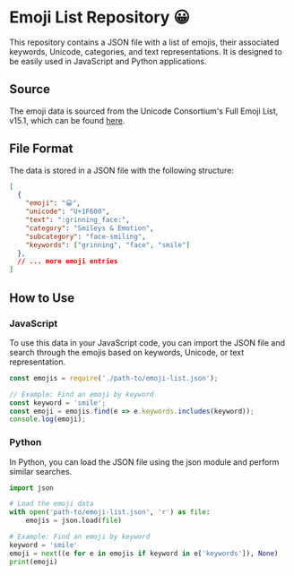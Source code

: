 # Emoji List Repository 😀

This repository contains a JSON file with a list of emojis, their associated keywords, Unicode, categories, and text representations. It is designed to be easily used in JavaScript and Python applications.

## Source

The emoji data is sourced from the Unicode Consortium's Full Emoji List, v15.1, which can be found [here](https://unicode.org/emoji/charts/emoji-list.html).

## File Format

The data is stored in a JSON file with the following structure:

```json
[
  {
    "emoji": "😀",
    "unicode": "U+1F600",
    "text": ":grinning_face:",
    "category": "Smileys & Emotion",
    "subcategory": "face-smiling",
    "keywords": ["grinning", "face", "smile"]
  },
  // ... more emoji entries
]
```

## How to Use
### JavaScript
To use this data in your JavaScript code, you can import the JSON file and search through the emojis based on keywords, Unicode, or text representation.

```js
const emojis = require('./path-to/emoji-list.json');

// Example: Find an emoji by keyword
const keyword = 'smile';
const emoji = emojis.find(e => e.keywords.includes(keyword));
console.log(emoji);
```

### Python
In Python, you can load the JSON file using the json module and perform similar searches.

```python
import json

# Load the emoji data
with open('path-to/emoji-list.json', 'r') as file:
    emojis = json.load(file)

# Example: Find an emoji by keyword
keyword = 'smile'
emoji = next((e for e in emojis if keyword in e['keywords']), None)
print(emoji)
```

